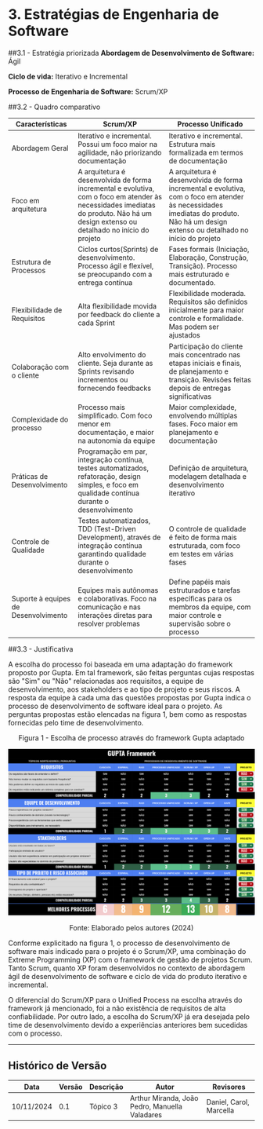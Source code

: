 # 3. Estratégias de Engenharia de Software

##3.1 - Estratégia priorizada
**Abordagem de Desenvolvimento de Software:** Ágil

**Ciclo de vida:** Iterativo e Incremental 

**Processo de Engenharia de Software:** Scrum/XP

##3.2 - Quadro comparativo

Características     | Scrum/XP | Processo Unificado |  
-------- | ------ | --------- | 
Abordagem Geral | Iterativo e incremental. Possui um foco maior na agilidade, não priorizando documentação | Iterativo e incremental. Estrutura mais formalizada em termos de documentação |
Foco em arquitetura | A arquitetura é desenvolvida de forma incremental e evolutiva, com o foco em atender às necessidades imediatas do produto. Não há um design extenso ou detalhado no início do projeto | A arquitetura é desenvolvida de forma incremental e evolutiva, com o foco em atender às necessidades imediatas do produto. Não há um design extenso ou detalhado no início do projeto | 
Estrutura de Processos | Ciclos curtos(Sprints) de desenvolvimento. Processo ágil e flexível, se preocupando com a entrega contínua | Fases formais (Iniciação, Elaboração, Construção, Transição). Processo mais estruturado e documentado.
Flexibilidade de Requisitos | Alta flexibilidade movida por feedback do cliente a cada Sprint| Flexibilidade moderada. Requisitos são definidos inicialmente para maior controle e formalidade. Mas podem ser ajustados
Colaboração com o cliente | Alto envolvimento do cliente. Seja durante as Sprints revisando incrementos ou fornecendo feedbacks | Participação do cliente mais concentrado nas etapas iniciais e finais, de planejamento e transição. Revisões feitas depois de entregas significativas
Complexidade do processo | Processo mais simplificado. Com foco menor em documentação, e maior na autonomia da equipe | Maior complexidade, envolvendo múltiplas fases. Foco maior em planejamento e documentação
Práticas de Desenvolvimento |  Programação em par, integração contínua, testes automatizados, refatoração, design simples, e foco em qualidade contínua durante o desenvolvimento |Definição de arquitetura, modelagem detalhada e desenvolvimento iterativo
Controle de Qualidade | Testes automatizados, TDD (Test-Driven Development), através de integração contínua garantindo qualidade durante o desenvolvimento | O controle de qualidade é feito de forma mais estruturada, com foco em testes em várias fases
Suporte à equipes de Desenvolvimento | Equipes mais autônomas e colaborativas. Foco na comunicação e nas interações diretas para resolver problemas | Define papéis mais estruturados e tarefas específicas para os membros da equipe, com maior controle e supervisão sobre o processo

##3.3 - Justificativa

A escolha do processo foi baseada em uma adaptação do framework proposto por Gupta. Em tal framework, são feitas perguntas cujas respostas são "Sim" ou "Não" relacionadas aos requisitos, a equipe de desenvolvimento, aos stakeholders e ao tipo de projeto e seus riscos. A resposta da equipe à cada uma das questões propostas por Gupta indica o processo de desenvolvimento de software ideal para o projeto. As perguntas propostas estão elencadas na figura 1, bem como as respostas fornecidas pelo time de desenvolvimento.

<p style="text-align: center;">
Figura 1 - Escolha de processo através do framework Gupta adaptado
</p>

![Quadro de Seleção de processos](../../assets/gupta.png)

<p style="text-align: center;">
Fonte: Elaborado pelos autores (2024)
</p>

Conforme explicitado na figura 1, o processo de desenvolvimento de software mais indicado para o projeto é o Scrum/XP, uma combinação do Extreme Programming (XP) com o framework de gestão de projetos Scrum. Tanto Scrum, quanto XP foram desenvolvidos no contexto de abordagem ágil de desenvolvimento de software e ciclo de vida do produto iterativo e incremental.

O diferencial do Scrum/XP para o Unified Process na escolha através do framework já mencionado, foi a não existência de requisitos de alta confiabilidade. Por outro lado, a escolha do Scrum/XP já era desejada pelo time de desenvolvimento devido a experiências anteriores bem sucedidas com o processo.

---
## Histórico de Versão
Data     | Versão | Descrição | Autor | Revisores 
-------- | ------ | --------- | ----- | ---------
10/11/2024 | 0.1 | Tópico 3 | Arthur Miranda, João Pedro, Manuella Valadares | Daniel, Carol, Marcella